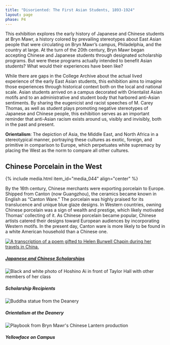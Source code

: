 ```yaml
---
title: "Disoriented: The First Asian Students, 1893-1924"
layout: page
phase: P4
---
```


This exhibition explores the early history of Japanese and Chinese students at Bryn Mawr, a history colored by prevailing stereotypes about East Asian people that were circulating on Bryn Mawr’s campus, Philadelphia, and the country at large. At the turn of the 20th century, Bryn Mawr began accepting Chinese and Japanese students through designated scholarship programs. But were these programs actually intended to benefit Asian students? What would their experiences have been like?​

While there are gaps in the College Archive about the actual lived experience of the early East Asian students, this exhibition aims to imagine those experiences through historical context both on the local and national scale. Asian students arrived on a campus decorated with Orientalist Asian motifs and to an administrative and student body that harbored anti-Asian sentiments. By sharing the eugenicist and racist speeches of M. Carey Thomas, as well as student plays promoting negative stereotypes of Japanese and Chinese people, this exhibition serves as an important reminder that anti-Asian racism exists around us, visibly and invisibly, both in the past and present.​

**Orientalism**: The depiction of Asia, the Middle East, and North Africa in a stereotypical manner, portraying these cultures as exotic, foreign, and primitive in comparison to Europe, which perpetuates white supremacy by placing the West as the norm to compare all other cultures. 

## Chinese Porcelain in the West

{% include media.html item_id="media_044" align="center" %}

By the 16th century, Chinese merchants were exporting porcelain to Europe. Shipped from Canton (now Guangzhou), the ceramics became known in English as “Canton Ware.” The porcelain was highly praised for its translucence and unique blue glaze designs. In Western countries, owning Chinese porcelain was a sign of wealth and prestige, which likely motivated Thomas' collecting of it.  As Chinese porcelain became popular, Chinese artists catered their designs toward European audiences by incorporating Western motifs. In the present day, Canton ware is more likely to be found in a white American household than a Chinese one. ​


<div class="row row-cols-1 row-cols-md-2 g-4">
    <div class="col">
        <a href="{{ '/current/disoriented/japanese-chinese-scholarships/' | relative_url}}">
            <img src="{{ "/assets/images/media_045.png" | relative_url }}" class="card-img" alt="A transcription of a poem gifted to Helen Burwell Chapin during her travels in China.">
            <div class="card-img-overlay">
                <h5 class="card-title">Japanese and Chinese Scholarships</h5>
            </div>
        </a>
    </div>
    <div class="col">
        <img src="{{ "/assets/images/media_038.png" | relative_url }}" class="card-img" alt="Black and white photo of Hoshino Ai in front of Taylor Hall with other members of her class">
        <div class="card-img-overlay" href="{{ '/current/disoriented/scholarship-recipients/' | relative_url}}">
            <h5 class="card-title">Scholarship Recipients</h5>
        </div>
    </div>
    <div class="col">
        <img src="{{ "/assets/images/media_048.png" | relative_url }}" class="card-img" alt="Buddha statue from the Deanery">
        <div class="card-img-overlay" href="{{ '/current/disoriented/orientalism-at-deanery/' | relative_url}}">
            <h5 class="card-title">Orientalism at the Deanery</h5>
        </div>
    </div>
    <div class="col">
        <img src="{{ "/assets/images/media_053.jpg" | relative_url }}" class="card-img" alt="Playbook from Bryn Mawr's Chinese Lantern production">
        <div class="card-img-overlay" href="{{ '/current/disoriented/yellowface-on-campus/' | relative_url}}">
            <h5 class="card-title">Yellowface on Campus</h5>
        </div>
    </div>
</div>
